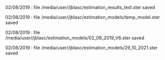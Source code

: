 02/08/2019 : file /media/user//jblasc/estimation_results_test.ster saved

02/08/2019 : file /media/user//jblasc/estimation_models/temp_model.ster saved

02/08/2019 : file /media/user//jblasc/estimation_models/02_08_2019_V6.ster saved

02/08/2019 : file /media/user//jblasc/estimation_models/29_10_2021.ster saved